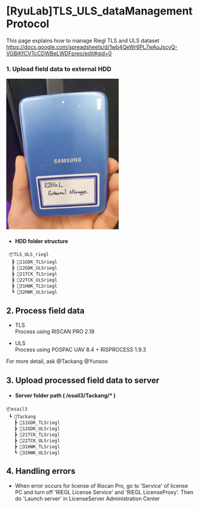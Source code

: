 # [RyuLab]TLS_ULS_dataManagementProtocol

This page explains how to manage Riegl TLS and ULS dataset  
https://docs.google.com/spreadsheets/d/1wb4QeWr6PL7wAuJscyQ-VGBiKfCVTcCDWBeLWDFpreo/edit#gid=0 

### 1. Upload field data to external HDD

<img src="fig/20231021_213259.jpg" width="300" height="400">  

  
 + #### HDD folder structure
```   
 📦TLS_ULS_riegl  
  ┣ 📂11GDK_TLSriegl  
  ┣ 📂12GDK_ULSriegl  
  ┣ 📂21TCK_TLSriegl  
  ┣ 📂22TCK_ULSriegl  
  ┣ 📂31HWK_TLSriegl  
  ┗ 📂32HWK_ULSriegl 
```
## 2. Process field data 
+ TLS  
  Process using RISCAN PRO 2.18
    
+ ULS  
  Process using POSPAC UAV 8.4 + RISPROCESS 1.9.3

For more detail, ask @Tackang @Yunsoo

## 3. Upload processed field data to server

+ #### Server folder path ( /esail3/Tackang/* )
```
📦esail3  
 ┗ 📂Tackang  
   ┣ 📂11GDK_TLSriegl  
   ┣ 📂12GDK_ULSriegl  
   ┣ 📂21TCK_TLSriegl  
   ┣ 📂22TCK_ULSriegl  
   ┣ 📂31HWK_TLSriegl  
   ┗ 📂32HWK_ULSriegl 
```

## 4. Handling errors  
* When error occurs for license of Riscan Pro, go to 'Service' of license PC and turn off 'RIEGL License Service' and 'RIEGL LicenseProxy'. Then do 'Launch server' in LicenseServer Administration Center

